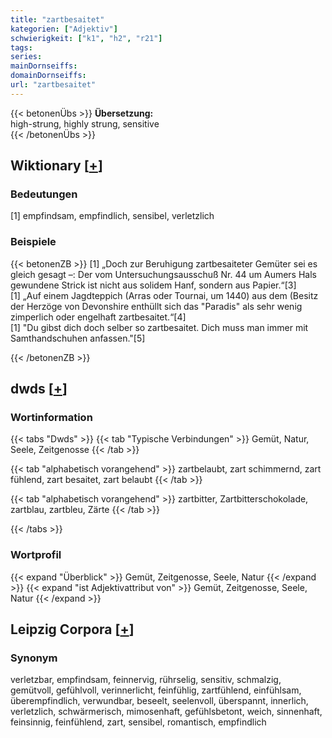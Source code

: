 ```yaml
---
title: "zartbesaitet"
kategorien: ["Adjektiv"]
schwierigkeit: ["k1", "h2", "r21"]
tags:
series:
mainDornseiffs:
domainDornseiffs:
url: "zartbesaitet"
---
```


{{< betonenÜbs >}}
**Übersetzung:**  
high-strung, highly strung, sensitive  
{{< /betonenÜbs >}}

## Wiktionary [[+](https://de.wiktionary.org/wiki/zartbesaitet)]

### Bedeutungen
[1] empfindsam, empfindlich, sensibel, verletzlich  

### Beispiele
{{< betonenZB >}}
[1] „Doch zur Beruhigung zartbesaiteter Gemüter sei es gleich gesagt –: Der vom Untersuchungsausschuß Nr. 44 um Aumers Hals gewundene Strick ist nicht aus solidem Hanf, sondern aus Papier.“[3]  
[1] „Auf einem Jagdteppich (Arras oder Tournai, um 1440) aus dem (Besitz der Herzöge von Devonshire enthüllt sich das "Paradis" als sehr wenig zimperlich oder engelhaft zartbesaitet.“[4]  
[1] "Du gibst dich doch selber so zartbesaitet. Dich muss man immer mit Samthandschuhen anfassen."[5]  

{{< /betonenZB >}}


## dwds [[+](https://www.dwds.de/wb/zartbesaitet)]

### Wortinformation
{{< tabs "Dwds" >}}
{{< tab "Typische Verbindungen" >}}
Gemüt, Natur, Seele, Zeitgenosse
{{< /tab >}}

{{< tab "alphabetisch vorangehend" >}}
zartbelaubt, zart schimmernd, zart fühlend, zart besaitet, zart belaubt
{{< /tab >}}

{{< tab "alphabetisch vorangehend" >}}
zartbitter, Zartbitterschokolade, zartblau, zartbleu, Zärte
{{< /tab >}}

{{< /tabs >}}

### Wortprofil
{{< expand "Überblick" >}} Gemüt, Zeitgenosse, Seele, Natur {{< /expand >}}
{{< expand "ist Adjektivattribut von" >}} Gemüt, Zeitgenosse, Seele, Natur {{< /expand >}}

## Leipzig Corpora [[+](https://corpora.uni-leipzig.de/en/res?word=zartbesaitet&corpusId=deu_newscrawl-public_2018)]


### Synonym
verletzbar, empfindsam, feinnervig, rührselig, sensitiv, schmalzig, gemütvoll, gefühlvoll, verinnerlicht, feinfühlig, zartfühlend, einfühlsam, überempfindlich, verwundbar, beseelt, seelenvoll, überspannt, innerlich, verletzlich, schwärmerisch, mimosenhaft, gefühlsbetont, weich, sinnenhaft, feinsinnig, feinfühlend, zart, sensibel, romantisch, empfindlich

